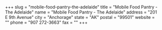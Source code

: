 +++
slug = "mobile-food-pantry-the-adelaide"
title = "Mobile Food Pantry - The Adelaide"
name = "Mobile Food Pantry - The Adelaide"
address = "201 E 9th Avenue"
city = "Anchorage"
state = "AK"
postal = "99501"
website = ""
phone = "907 272-3663"
fax = ""
+++
